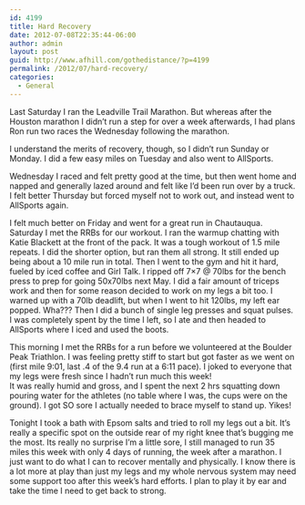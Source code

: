 ```yaml
---
id: 4199
title: Hard Recovery
date: 2012-07-08T22:35:44-06:00
author: admin
layout: post
guid: http://www.afhill.com/gothedistance/?p=4199
permalink: /2012/07/hard-recovery/
categories:
  - General
---
```

Last Saturday I ran the Leadville Trail Marathon. But whereas after the Houston marathon I didn&#8217;t run a step for over a week afterwards, I had plans Ron run two races the Wednesday following the marathon. 

I understand the merits of recovery, though, so I didn&#8217;t run Sunday or Monday. I did a few easy miles on Tuesday and also went to AllSports. 

Wednesday I raced and felt pretty good at the time, but then went home and napped and generally lazed around and felt like I&#8217;d been run over by a truck. I felt better Thursday but forced myself not to work out, and instead went to AllSports again. 

I felt much better on Friday and went for a great run in Chautauqua. Saturday I met the RRBs for our workout. I ran the warmup chatting with Katie Blackett at the front of the pack. It was a tough workout of 1.5 mile repeats. I did the shorter option, but ran them all strong. It still ended up being about a 10 mile run in total. Then I went to the gym and hit it hard, fueled by iced coffee and Girl Talk. I ripped off 7&#215;7 @ 70lbs for the bench press to prep for going 50x70lbs next May. I did a fair amount of triceps work and then for some reason decided to work on my legs a bit too. I warned up with a 70lb deadlift, but when I went to hit 120lbs, my left ear popped. Wha??? Then I did a bunch of single leg presses and squat pulses. I was completely spent by the time I left, so I ate and then headed to AllSports where I iced and used the boots. 

This morning I met the RRBs for a run before we volunteered at the Boulder Peak Triathlon. I was feeling pretty stiff to start but got faster as we went on (first mile 9:01, last .4 of the 9.4 run at a 6:11 pace). I joked to everyone that my legs were fresh since I hadn&#8217;t run much this week!  
It was really humid and gross, and I spent the next 2 hrs squatting down pouring water for the athletes (no table where I was, the cups were on the ground). I got SO sore I actually needed to brace myself to stand up. Yikes!

Tonight I took a bath with Epsom salts and tried to roll my legs out a bit. It&#8217;s really a specific spot on the outside rear of my right knee that&#8217;s bugging me the most. Its really no surprise I&#8217;m a little sore, I still managed to run 35 miles this week with only 4 days of running, the week after a marathon. I just want to do what I can to recover mentally and physically. I know there is a lot more at play than just my legs and my whole nervous system may need some support too after this week&#8217;s hard efforts. I plan to play it by ear and take the time I need to get back to strong.